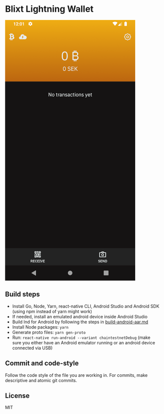 # Blixt Lightning Wallet

![App screenshot](app-screenshot.png)

## Build steps
* Install Go, Node, Yarn, react-native CLI, Android Studio and Android SDK (using npm instead of yarn might work)
* If needed, install an emulated android device inside Android Studio
* Build lnd for Android by following the steps in [build-android-aar.md](build-android-aar.md)
* Install Node packages: `yarn`
* Generate proto files: `yarn gen-proto`
* Run: `react-native run-android --variant chaintestnetDebug` (make sure you either have an Android emulator running or an android device connected via USB)

## Commit and code-style
Follow the code style of the file you are working in.
For commits, make descriptive and atomic git commits.

## License
MIT
